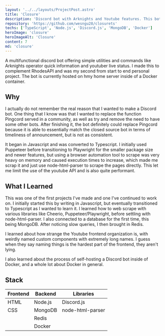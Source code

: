 ```yaml
---
layout: '../../layouts/ProjectPost.astro'
title: 'Closure'
description: 'Discord bot with Arknights and Youtube features. This bot has been successfully implemented in a Discord community with over 300 members.'
repository: 'https://github.com/wesngu28/closurets'
techs: ['TypeScript', 'Node.js', 'Discord.js', 'MongoDB', 'Docker']
heroImage: 'closure'
heroImageAlt: 'Closure'
content: 7
md: 'closure'
---
```


A multifunctional discord bot offering simple utilities and commands like Arknights operator quick information and youtuber live status. I made this to complement RhodesAPI and was my second from start to end personal project. The bot is currently hosted on hmy home server inside of a Docker container.

## Why

I actually do not remember the real reason that I wanted to make a Discord bot. One thing that I know was that I wanted to replace the function Pingcord served in a community, as well as try and remove the need to have some other bots. After finishing it, the bot definitely could replace Pingcord because it is able to essentially match the closed source bot in terms of timeliness of announcement, but is not as consistent.

It began in Javascript and was converted to Typescript. I initially used Puppeteer before transitioning to Playwright for the smaller package size and newer features, but using a browser automation tool to scrape was very heavy on memory and caused execution times to increase, which made me scrap it and just use node-html-parser to scrape the pages directly. This let me limit the use of the youtube API and is also quite performant.

## What I Learned

This was one of the first projects I've made and one I've continued to work on. I initially started this by writing in Javascript, but eventually transitioned to Typescript as I wanted to learn it.  I learned how to web scrape with various libraries like Cheerio, Puppeteer/Playwright, before settling with node-html-parser. I also connected to a database for the first time, this being MongoDB. After noticing slow queries, I then brought in Redis.

I learned about how strange the Youtube frontend organization is, with weirdly named custom components with extremely long names. I guess when they say naming things is the hardest part of the frontend, they aren't lying.

I also learned about the process of self-hosting a Discord bot inside of Docker, and a whole lot about Docker in general.

## Stack

| Frontend    | Backend     | Libraries
| ----------- | ----------- | ----------- |
| HTML      | Node.js       | Discord.js |
| CSS   | MongoDB        | node-html-parser |
|   | Redis        |  |
|   | Docker       |  |
